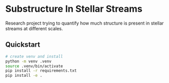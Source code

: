 # Substructure In Stellar Streams

Research project trying to quantify how much structure is present in stellar streams at different scales.

## Quickstart

```bash
# create venv and install
python -m venv .venv
source .venv/bin/activate
pip install -r requirements.txt
pip install -e .
